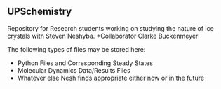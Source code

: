UPSchemistry
-------------

Repository for Research students working on studying the nature of ice crystals with Steven Neshyba.
*Collaborator Clarke Buckenmeyer

The following types of files may be stored here:
* Python Files and Corresponding Steady States
* Molecular Dynamics Data/Results Files
* Whatever else Nesh finds appropriate either now or in the future

